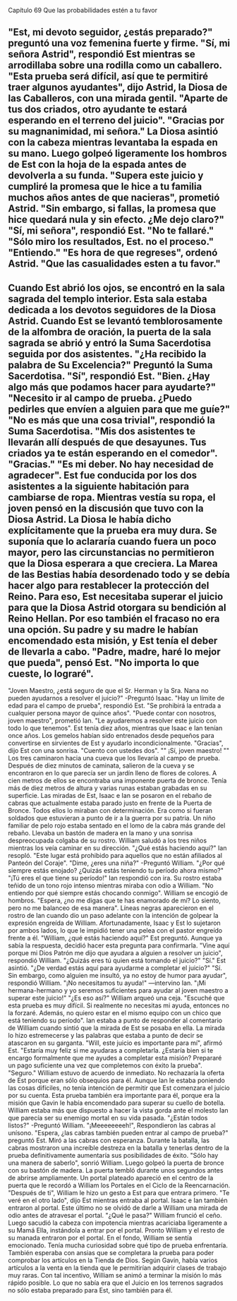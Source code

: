 
Capítulo 69 Que las probabilidades estén a tu favor

"Est, mi devoto seguidor, ¿estás preparado?" preguntó una voz femenina fuerte y firme.
"Sí, mi señora Astrid", respondió Est mientras se arrodillaba sobre una rodilla como un caballero.
"Esta prueba será difícil, así que te permitiré traer algunos ayudantes", dijo Astrid, la Diosa de las Caballeros, con una mirada gentil. "Aparte de tus dos criados, otro ayudante te estará esperando en el terreno del juicio".
"Gracias por su magnanimidad, mi señora."
La Diosa asintió con la cabeza mientras levantaba la espada en su mano. Luego golpeó ligeramente los hombros de Est con la hoja de la espada antes de devolverla a su funda.
"Supera este juicio y cumpliré la promesa que le hice a tu familia muchos años antes de que nacieras", prometió Astrid. "Sin embargo, si fallas, la promesa que hice quedará nula y sin efecto. ¿Me dejo claro?"
"Sí, mi señora", respondió Est. "No te fallaré."
"Sólo miro los resultados, Est. no el proceso."
"Entiendo."
"Es hora de que regreses", ordenó Astrid. "Que las casualidades esten a tu favor."
-----
Cuando Est abrió los ojos, se encontró en la sala sagrada del templo interior. Esta sala estaba dedicada a los devotos seguidores de la Diosa Astrid.
Cuando Est se levantó temblorosamente de la alfombra de oración, la puerta de la sala sagrada se abrió y entró la Suma Sacerdotisa seguida por dos asistentes.
"¿Ha recibido la palabra de Su Excelencia?" Preguntó la Suma Sacerdotisa.
"Sí", respondió Est.
"Bien. ¿Hay algo más que podamos hacer para ayudarte?"
"Necesito ir al campo de prueba. ¿Puedo pedirles que envíen a alguien para que me guíe?"
"No es más que una cosa trivial", respondió la Suma Sacerdotisa. "Mis dos asistentes te llevarán allí después de que desayunes. Tus criados ya te están esperando en el comedor".
"Gracias."
"Es mi deber. No hay necesidad de agradecer".
Est fue conducida por los dos asistentes a la siguiente habitación para cambiarse de ropa. Mientras vestía su ropa, el joven pensó en la discusión que tuvo con la Diosa Astrid. La Diosa le había dicho explícitamente que la prueba era muy dura.
Se suponía que lo aclararía cuando fuera un poco mayor, pero las circunstancias no permitieron que la Diosa esperara a que creciera. La Marea de las Bestias había desordenado todo y se debía hacer algo para restablecer la protección del Reino.
Para eso, Est necesitaba superar el juicio para que la Diosa Astrid otorgara su bendición al Reino Hellan. Por eso también el fracaso no era una opción. Su padre y su madre le habían encomendado esta misión, y Est tenía el deber de llevarla a cabo.
"Padre, madre, haré lo mejor que pueda", pensó Est. "No importa lo que cueste, lo lograré".
----
"Joven Maestro, ¿está seguro de que el Sr. Herman y la Sra. Nana no pueden ayudarnos a resolver el juicio?" -Preguntó Isaac.
"Hay un límite de edad para el campo de prueba", respondió Est. "Se prohibirá la entrada a cualquier persona mayor de quince años".
"Puede contar con nosotros, joven maestro", prometió Ian. "Le ayudaremos a resolver este juicio con todo lo que tenemos".
Est tenía diez años, mientras que Isaac e Ian tenían once años. Los gemelos habían sido entrenados desde pequeños para convertirse en sirvientes de Est y ayudarlo incondicionalmente.
"Gracias", dijo Est con una sonrisa. "Cuento con ustedes dos".
"" ¡Sí, joven maestro! ""
Los tres caminaron hacia una cueva que los llevaría al campo de prueba. Después de diez minutos de caminata, salieron de la cueva y se encontraron en lo que parecía ser un jardín lleno de flores de colores.
A cien metros de ellos se encontraba una imponente puerta de bronce. Tenía más de diez metros de altura y varias runas estaban grabadas en su superficie.
Las miradas de Est, Isaac e Ian se posaron en el rebaño de cabras que actualmente estaba parado justo en frente de la Puerta de Bronce. Todos ellos lo miraban con determinación. Era como si fueran soldados que estuvieran a punto de ir a la guerra por su patria.
Un niño familiar de pelo rojo estaba sentado en el lomo de la cabra más grande del rebaño. Llevaba un bastón de madera en la mano y una sonrisa despreocupada colgaba de su rostro.
William saludó a los tres niños mientras los veía caminar en su dirección.
"¿Qué estás haciendo aquí?" Ian resopló. "Este lugar está prohibido para aquellos que no están afiliados al Panteón del Coraje".
"Dime, ¿eres una niña?" -Preguntó William. "¿Por qué siempre estás enojado? ¿Quizás estás teniendo tu período ahora mismo?"
"¡Tú eres el que tiene su período!" Ian respondió con ira. Su rostro estaba teñido de un tono rojo intenso mientras miraba con odio a William.
"No entiendo por qué siempre estás chocando conmigo". William se encogió de hombros. "Espera, ¿no me digas que te has enamorado de mí? Lo siento, pero no me balanceo de esa manera".
Líneas negras aparecieron en el rostro de Ian cuando dio un paso adelante con la intención de golpear la expresión engreída de William.
Afortunadamente, Isaac y Est lo sujetaron por ambos lados, lo que le impidió tener una pelea con el pastor engreído frente a él.
"William, ¿qué estás haciendo aquí?" Est preguntó. Aunque ya sabía la respuesta, decidió hacer esta pregunta para confirmarla.
"Vine aquí porque mi Dios Patrón me dijo que ayudara a alguien a resolver un juicio", respondió William. "¿Quizás eres tú quien está tomando el juicio?"
"Sí." Est asintió. "¿De verdad estás aquí para ayudarme a completar el juicio?"
"Sí. Sin embargo, como alguien me insultó, ya no estoy de humor para ayudar", respondió William.
"¡No necesitamos tu ayuda!" —intervino Ian. "¡Mi hermana-hermano y yo seremos suficientes para ayudar al joven maestro a superar este juicio!"
"¿Es eso así?" William arqueó una ceja. "Escuché que esta prueba es muy difícil. Si realmente no necesitas mi ayuda, entonces no la forzaré. Además, no quiero estar en el mismo equipo con un chico que está teniendo su período".
Ian estaba a punto de responder al comentario de William cuando sintió que la mirada de Est se posaba en ella. La mirada lo hizo estremecerse y las palabras que estaba a punto de decir se atascaron en su garganta.
"Will, este juicio es importante para mí", afirmó Est. "Estaría muy feliz si me ayudaras a completarla. ¿Estaría bien si te encargo formalmente que me ayudes a completar esta misión? Prepararé un pago suficiente una vez que completemos con éxito la prueba".
"Seguro." William estuvo de acuerdo de inmediato.
No rechazaría la oferta de Est porque eran sólo obsequios para él. Aunque Ian le estaba poniendo las cosas difíciles, no tenía intención de permitir que Est comenzara el juicio por su cuenta. Esta prueba también era importante para él, porque era la misión que Gavin le había encomendado para superar su cuello de botella.
William estaba más que dispuesto a hacer la vista gorda ante el molesto Ian que parecía ser su enemigo mortal en su vida pasada.
"¿Están todos listos?" -Preguntó William.
"¡Meeeeeeeeh!", Respondieron las cabras al unísono.
"Espera, ¿las cabras también pueden entrar al campo de prueba?" preguntó Est. Miró a las cabras con esperanza. Durante la batalla, las cabras mostraron una increíble destreza en la batalla y tenerlas dentro de la prueba definitivamente aumentaría sus posibilidades de éxito.
"Sólo hay una manera de saberlo", sonrió William. Luego golpeó la puerta de bronce con su bastón de madera. La puerta tembló durante unos segundos antes de abrirse ampliamente. Un portal plateado apareció en el centro de la puerta que le recordó a William los Portales en el Ciclo de la Reencarnación.
"Después de ti", William le hizo un gesto a Est para que entrara primero.
"Te veré en el otro lado", dijo Est mientras entraba al portal.
Isaac e Ian también entraron al portal. Este último no se olvidó de darle a William una mirada de odio antes de atravesar el portal.
"¿Qué le pasa?" William frunció el ceño. Luego sacudió la cabeza con impotencia mientras acariciaba ligeramente a su Mamá Ella, instándola a entrar por el portal.
Pronto William y el resto de su manada entraron por el portal. En el fondo, William se sentía emocionado. Tenía mucha curiosidad sobre qué tipo de prueba enfrentaría. También esperaba con ansias que se completara la prueba para poder comprobar los artículos en la Tienda de Dios.
Según Gavin, había varios artículos a la venta en la tienda que le permitirían adquirir clases de trabajo muy raras. Con tal incentivo, William se animó a terminar la misión lo más rápido posible.
Lo que no sabía era que el Juicio en los terrenos sagrados no sólo estaba preparado para Est, sino también para él.
